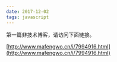 ```yaml
---
date: 2017-12-02
tags: javascript
---
```


第一篇非技术博客，请访问下面链接。

[http://www.mafengwo.cn/i/7994916.html](http://www.mafengwo.cn/i/7994916.html)